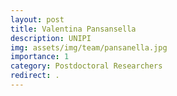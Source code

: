 ```yaml
---
layout: post
title: Valentina Pansansella
description: UNIPI
img: assets/img/team/pansanella.jpg
importance: 1
category: Postdoctoral Researchers
redirect: .
---
```

